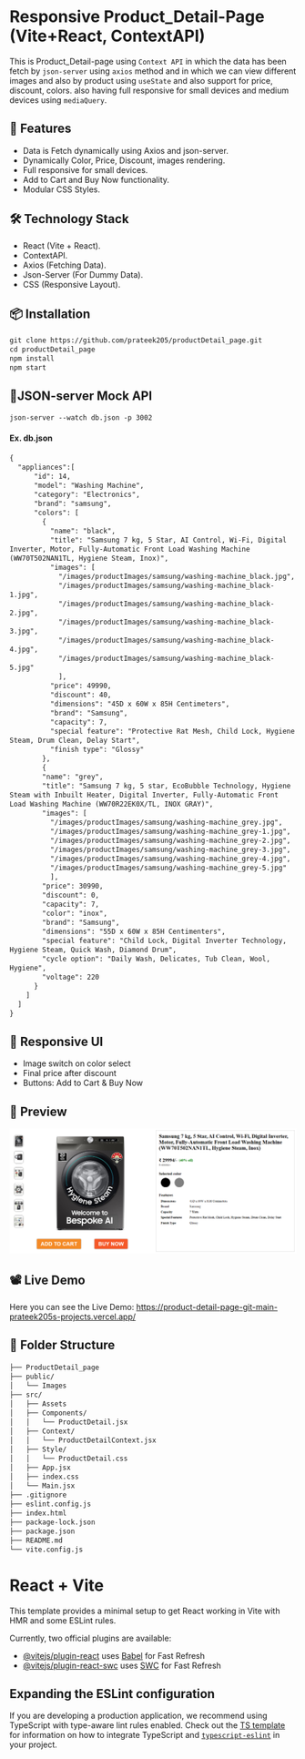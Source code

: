 # Responsive Product_Detail-Page (Vite+React, ContextAPI)
This is Product_Detail-page using `Context API` in which the data has been fetch by `json-server` using `axios` method and in which we can view different images and also by product using `useState` and also support for price, discount, colors. also having full responsive for small devices and medium devices using `mediaQuery`.

## 🚀 Features
- Data is Fetch dynamically using Axios and json-server.
- Dynamically Color, Price, Discount, images rendering.
- Full responsive for small devices.
- Add to Cart and Buy Now functionality.
- Modular CSS Styles.

## 🛠️ Technology Stack
- React (Vite + React).
- ContextAPI.
- Axios (Fetching Data).
- Json-Server (For Dummy Data).
- CSS (Responsive Layout).

## 📦 Installation
```
git clone https://github.com/prateek205/productDetail_page.git
cd productDetail_page
npm install
npm start
```
## 🔌JSON-server Mock API
```
json-server --watch db.json -p 3002
```
#### Ex. db.json
```
{
  "appliances":[
      "id": 14,
      "model": "Washing Machine",
      "category": "Electronics",
      "brand": "samsung",
      "colors": [
        {
          "name": "black",
          "title": "Samsung 7 kg, 5 Star, AI Control, Wi-Fi, Digital Inverter, Motor, Fully-Automatic Front Load Washing Machine (WW70T502NAN1TL, Hygiene Steam, Inox)",
          "images": [
            "/images/productImages/samsung/washing-machine_black.jpg",
            "/images/productImages/samsung/washing-machine_black-1.jpg",
            "/images/productImages/samsung/washing-machine_black-2.jpg",
            "/images/productImages/samsung/washing-machine_black-3.jpg",
            "/images/productImages/samsung/washing-machine_black-4.jpg",
            "/images/productImages/samsung/washing-machine_black-5.jpg"
            ],
          "price": 49990,
          "discount": 40,
          "dimensions": "45D x 60W x 85H Centimeters",
          "brand": "Samsung",
          "capacity": 7,
          "special feature": "Protective Rat Mesh, Child Lock, Hygiene Steam, Drum Clean, Delay Start",
          "finish type": "Glossy"
        },
        {
        "name": "grey",
        "title": "Samsung 7 kg, 5 star, EcoBubble Technology, Hygiene Steam with Inbuilt Heater, Digital Inverter, Fully-Automatic Front Load Washing Machine (WW70R22EK0X/TL, INOX GRAY)",
        "images": [
          "/images/productImages/samsung/washing-machine_grey.jpg",
          "/images/productImages/samsung/washing-machine_grey-1.jpg",
          "/images/productImages/samsung/washing-machine_grey-2.jpg",
          "/images/productImages/samsung/washing-machine_grey-3.jpg",
          "/images/productImages/samsung/washing-machine_grey-4.jpg",
          "/images/productImages/samsung/washing-machine_grey-5.jpg"
          ],
        "price": 30990,
        "discount": 0,
        "capacity": 7,
        "color": "inox",
        "brand": "Samsung",    
        "dimensions": "55D x 60W x 85H Centimenters",
        "special feature": "Child Lock, Digital Inverter Technology, Hygiene Steam, Quick Wash, Diamond Drum",
        "cycle option": "Daily Wash, Delicates, Tub Clean, Wool, Hygiene",
        "voltage": 220
      }  
    ]
  ]
}
```
## 📲 Responsive UI
- Image switch on color select
- Final price after discount
- Buttons: Add to Cart & Buy Now

## 📸 Preview
![Demo_Screenshot](https://github.com/prateek205/ProductDetail-Page/blob/2c8e21982bac0c1fdd43222b11273849e589711b/public/images/Screenshot/productDetail_page.png)

## 📽️ Live Demo
Here you can see the Live Demo: https://product-detail-page-git-main-prateek205s-projects.vercel.app/

## 📂 Folder Structure
```
├── ProductDetail_page
├── public/
│   └── Images
├── src/
│   ├── Assets
│   ├── Components/
│   │   └── ProductDetail.jsx
│   ├── Context/
│   │   └── ProductDetailContext.jsx
│   ├── Style/
│   │   └── ProductDetail.css
│   ├── App.jsx
│   ├── index.css
│   └── Main.jsx
├── .gitignore
├── eslint.config.js
├── index.html
├── package-lock.json
├── package.json
├── README.md
└── vite.config.js
```

# React + Vite

This template provides a minimal setup to get React working in Vite with HMR and some ESLint rules.

Currently, two official plugins are available:

- [@vitejs/plugin-react](https://github.com/vitejs/vite-plugin-react/blob/main/packages/plugin-react) uses [Babel](https://babeljs.io/) for Fast Refresh
- [@vitejs/plugin-react-swc](https://github.com/vitejs/vite-plugin-react/blob/main/packages/plugin-react-swc) uses [SWC](https://swc.rs/) for Fast Refresh

## Expanding the ESLint configuration

If you are developing a production application, we recommend using TypeScript with type-aware lint rules enabled. Check out the [TS template](https://github.com/vitejs/vite/tree/main/packages/create-vite/template-react-ts) for information on how to integrate TypeScript and [`typescript-eslint`](https://typescript-eslint.io) in your project.
